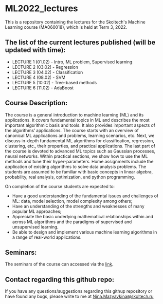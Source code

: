 # ML2022_lectures
This is a repository containing the lectures for the Skoltech's Machine Learning course (MA060018), which is held at Term 3, 2022.

## The list of the current lectures published (will be updated with time):
* LECTURE 1 (01.02) - Intro, ML problem, Supervised learning
* LECTURE 2 (03.02) - Regression
* LECTURE 3 (04.02) - Classification
* LECTURE 4 (08.02) - SVM
* LECTURE 5 (10.02) - Tree-based methods
* LECTURE 6 (11.02) - AdaBoost

## Course Description:
The course is a general introduction to machine learning (ML) and its applications. It covers fundamental topics in ML and describes the most important algorithmic basis and tools. It also provides important aspects of the algorithms’ applications. The course starts with an overview of canonical ML applications and problems, learning scenarios, etc. Next, we discuss in-depth fundamental ML algorithms for classification, regression, clustering, etc., their properties, and practical applications. The last part of the course is devoted to advanced ML topics such as Gaussian processes, neural networks. Within practical sections, we show how to use the ML methods and tune their hyper-parameters. Home assignments include the application of existing algorithms to solve data analysis problems. The students are assumed to be familiar with basic concepts in linear algebra, probability, real analysis, optimization, and python programming.

On completion of the course students are expected to:
- Have a good understanding of the fundamental issues and challenges of ML: data, model selection, model complexity among others;
- Have an understanding of the strengths and weaknesses of many popular ML approaches;
- Appreciate the basic underlying mathematical relationships within and across ML algorithms and the paradigms of supervised and unsupervised learning.
- Be able to design and implement various machine learning algorithms in a range of real-world applications.

## Seminars:
The seminars of the course can accessed via the [link](https://github.com/adasegroup/ML2022_seminars).

## Contact regarding this github repo:
If you have any questions/suggestions regarding this githup repository or have found any bugs, please write to me at Nina.Mazyavkina@skoltech.ru 
